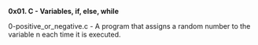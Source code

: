 **0x01. C - Variables, if, else, while**

0-positive_or_negative.c - A program that assigns a random number to the variable n each time it is executed.

